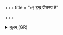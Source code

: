 +++
title = "०९ इन्द्र प्रीतस्य ते"

+++
<details><summary>मूलम् (GR)</summary>

इन्द्र प्रीतस्य ते वयं  
शुक्रस्य रोचनावतः ।  
भक्षीमहि प्रजाम् इषं  
साहस्रस्य यशस्विनः ॥
</details>